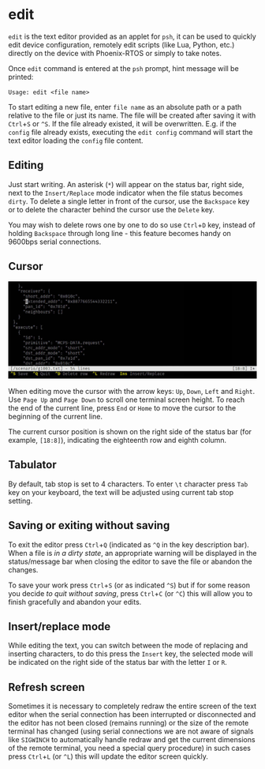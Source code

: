 # edit

`edit` is the text editor provided as an applet for `psh`, it can be used to quickly
edit device configuration, remotely edit scripts (like Lua, Python, etc.)
directly on the device with Phoenix-RTOS or simply to take notes.

Once `edit` command is entered at the `psh` prompt, hint message will be
printed:

```console
Usage: edit <file name>
```

To start editing a new file, enter `file name` as an absolute path or a path
relative to the file or just its name. The file will be created after saving it
with `Ctrl`+`S` or `^S`. If the file already existed, it will be overwritten.
E.g. if the `config` file already exists, executing the `edit config` command
will start the text editor loading the `config` file content.

## Editing

Just start writing. An asterisk (`*`) will appear on the status bar, right
side, next to the `Insert/Replace` mode indicator when the file status becomes
`dirty`.  To delete a single letter in front of the cursor, use the `Backspace`
key or to delete the character behind the cursor use the `Delete` key.

You may wish to delete rows one by one to do so use `Ctrl`+`D` key, instead of
holding `Backspace` through long line - this feature becomes handy on 9600bps
serial connections.

## Cursor

![psh text editor](../../../_static/images/utils/psh/edit_screen1.jpg)

When editing move the cursor with the arrow keys: `Up`, `Down`, `Left` and
`Right`. Use `Page Up` and `Page Down` to scroll one terminal screen height. To
reach the end of the current line, press `End` or `Home` to move the cursor to
the beginning of the current line.

The current cursor position is shown on the right side of the status bar (for
example, `[18:8]`), indicating the eighteenth row and eighth column.

## Tabulator

By default, tab stop is set to 4 characters. To enter `\t` character press `Tab`
key on your keyboard, the text will be adjusted using current tab stop setting.

## Saving or exiting without saving

To exit the editor press `Ctrl`+`Q` (indicated as `^Q` in the key description
bar). When a file is *in a dirty state*, an appropriate warning will be
displayed in the status/message bar when closing the editor to save the file or
abandon the changes.

To save your work press `Ctrl`+`S` (or as indicated `^S`) but if for some
reason you decide *to quit without saving*, press `Ctrl`+`C` (or `^C`) this
will allow you to finish gracefully and abandon your edits.

## Insert/replace mode

While editing the text, you can switch between the mode of replacing and
inserting characters, to do this press the `Insert` key, the selected mode will
be indicated on the right side of the status bar with the letter `I` or `R`.

## Refresh screen

Sometimes it is necessary to completely redraw the entire screen of the text
editor when the serial connection has been interrupted or disconnected and the
editor has not been closed (remains running) or the size of the remote terminal
has changed (using serial connections we are not aware of signals like
`SIGWINCH` to automatically handle redraw and get the current dimensions of the
remote terminal, you need a special query procedure) in such cases press
`Ctrl`+`L` (or `^L`) this will update the editor screen quickly.
